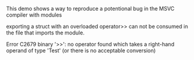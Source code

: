 This demo shows a way to reproduce a potentional bug in the MSVC compiler with modules

exporting a struct with an overloaded operator>> can not be consumed in the file that imports the module.

Error	C2679	binary '>>': no operator found which takes a right-hand operand of type 'Test' (or there is no acceptable conversion)
